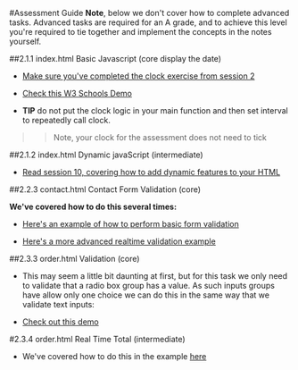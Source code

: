 #Assessment Guide 
**Note**, below we don't cover how to complete advanced tasks. Advanced tasks are required for an A grade, and to achieve this level you're required to tie together and implement the concepts in the notes yourself. 

##2.1.1 index.html Basic Javascript (core display the date)

- [Make sure you've completed the clock exercise from session 2](https://sirus21.gitbooks.io/cda401/content/sessions/session2/exercise3.html)

- [Check this W3 Schools Demo](http://www.w3schools.com/js/tryit.asp?filename=tryjs_timing_clock)

- **TIP** do not put the clock logic in your main function and then set interval to repeatedly call clock. 	


>> Note, your clock for the assessment does not need to tick 

##2.1.2 index.html Dynamic javaScript (intermediate)

- [Read session 10, covering how to add dynamic features to your HTML](https://sirus21.gitbooks.io/cda401/content/sessions/session10/introduction.html)

##2.2.3 contact.html Contact Form Validation (core)

**We've covered how to do this several times:**



* [Here's an example of how to perform basic form validation](https://sirus21.gitbooks.io/cda401/content/sessions/session7/simple_form_validation_example.html)

* [Here's a more advanced realtime validation example](https://sirus21.gitbooks.io/cda401/content/sessions/session9/onBlur.html)


##2.3.3 order.html Validation (core)

* This may seem a little bit daunting at first, but for this task we only need to validate that a radio box group has a value. As such inputs groups have allow only one choice we can do this in the same way that we validate text inputs:

* [Check out this demo](https://jsfiddle.net/sirus21/y8owg8u8/)

#2.3.4 order.html Real Time Total (intermediate)

* We've covered how to do this in the example [here](https://sirus21.gitbooks.io/cda401/content/sessions/session8/enconding_information_into_elements.html)